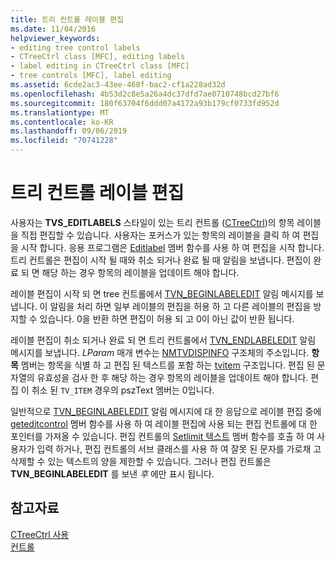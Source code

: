 ```yaml
---
title: 트리 컨트롤 레이블 편집
ms.date: 11/04/2016
helpviewer_keywords:
- editing tree control labels
- CTreeCtrl class [MFC], editing labels
- label editing in CTreeCtrl class [MFC]
- tree controls [MFC], label editing
ms.assetid: 6cde2ac3-43ee-468f-bac2-cf1a228ad32d
ms.openlocfilehash: 4b53d2c8e5a26a4dc37dfd7ae0710748bcd27bf6
ms.sourcegitcommit: 180f63704f6ddd07a4172a93b179cf0733fd952d
ms.translationtype: MT
ms.contentlocale: ko-KR
ms.lasthandoff: 09/06/2019
ms.locfileid: "70741228"
---
```

# <a name="tree-control-label-editing"></a>트리 컨트롤 레이블 편집

사용자는 **TVS_EDITLABELS** 스타일이 있는 트리 컨트롤 ([CTreeCtrl](../mfc/reference/ctreectrl-class.md))의 항목 레이블을 직접 편집할 수 있습니다. 사용자는 포커스가 있는 항목의 레이블을 클릭 하 여 편집을 시작 합니다. 응용 프로그램은 [Editlabel](../mfc/reference/ctreectrl-class.md#editlabel) 멤버 함수를 사용 하 여 편집을 시작 합니다. 트리 컨트롤은 편집이 시작 될 때와 취소 되거나 완료 될 때 알림을 보냅니다. 편집이 완료 되 면 해당 하는 경우 항목의 레이블을 업데이트 해야 합니다.

레이블 편집이 시작 되 면 tree 컨트롤에서 [TVN_BEGINLABELEDIT](/windows/win32/Controls/tvn-beginlabeledit) 알림 메시지를 보냅니다. 이 알림을 처리 하면 일부 레이블의 편집을 허용 하 고 다른 레이블의 편집을 방지할 수 있습니다. 0을 반환 하면 편집이 허용 되 고 0이 아닌 값이 반환 됩니다.

레이블 편집이 취소 되거나 완료 되 면 트리 컨트롤에서 [TVN_ENDLABELEDIT](/windows/win32/Controls/tvn-endlabeledit) 알림 메시지를 보냅니다. *LParam* 매개 변수는 [NMTVDISPINFO](/windows/win32/api/commctrl/ns-commctrl-nmtvdispinfow) 구조체의 주소입니다. **항목** 멤버는 항목을 식별 하 고 편집 된 텍스트를 포함 하는 [tvitem](/windows/win32/api/commctrl/ns-commctrl-tvitemw) 구조입니다. 편집 된 문자열의 유효성을 검사 한 후 해당 하는 경우 항목의 레이블을 업데이트 해야 합니다. 편집 이 취소 된 `TV_ITEM` 경우의 pszText 멤버는 0입니다.

일반적으로 [TVN_BEGINLABELEDIT](/windows/win32/Controls/tvn-beginlabeledit) 알림 메시지에 대 한 응답으로 레이블 편집 중에 [geteditcontrol](../mfc/reference/ctreectrl-class.md#geteditcontrol) 멤버 함수를 사용 하 여 레이블 편집에 사용 되는 편집 컨트롤에 대 한 포인터를 가져올 수 있습니다. 편집 컨트롤의 [Setlimit 텍스트](../mfc/reference/cedit-class.md#setlimittext) 멤버 함수를 호출 하 여 사용자가 입력 하거나, 편집 컨트롤의 서브 클래스를 사용 하 여 잘못 된 문자를 가로채 고 삭제할 수 있는 텍스트의 양을 제한할 수 있습니다. 그러나 편집 컨트롤은 **TVN_BEGINLABELEDIT** 를 보낸 *후* 에만 표시 됩니다.

## <a name="see-also"></a>참고자료

[CTreeCtrl 사용](../mfc/using-ctreectrl.md)<br/>
[컨트롤](../mfc/controls-mfc.md)
